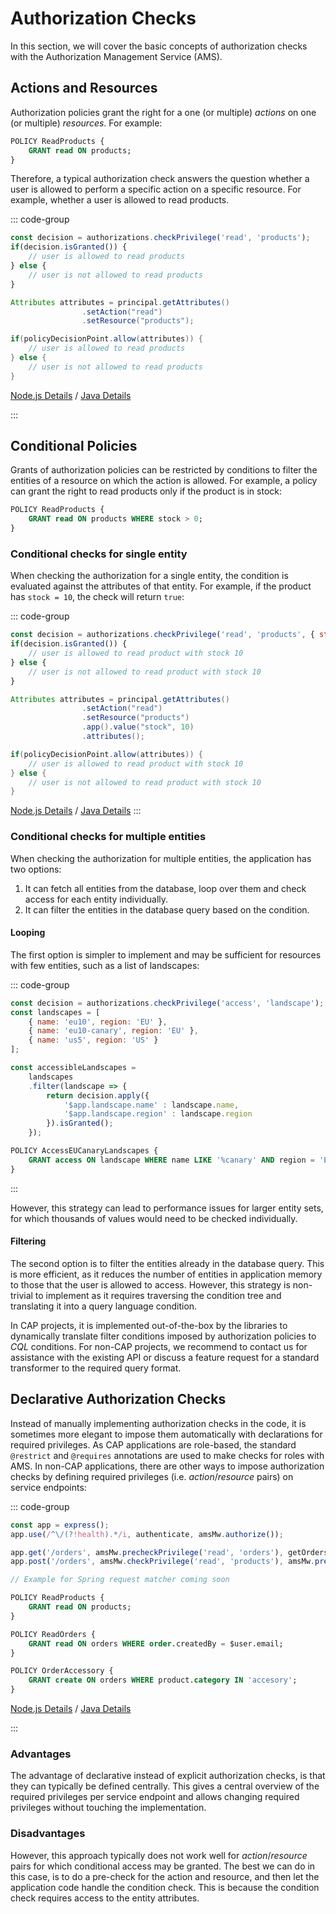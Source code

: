 # Authorization Checks

In this section, we will cover the basic concepts of authorization checks with the Authorization Management Service (AMS).

## Actions and Resources

Authorization policies grant the right for a one (or multiple) *actions* on one (or multiple) *resources*. For example:

```SQL
POLICY ReadProducts {
    GRANT read ON products;
}
```

Therefore, a typical authorization check answers the question whether a user is allowed to perform a specific action on a specific resource. For example, whether a user is allowed to read products.

::: code-group
```js [Node.js]
const decision = authorizations.checkPrivilege('read', 'products');
if(decision.isGranted()) {
    // user is allowed to read products
} else {
    // user is not allowed to read products
}
```

```java [Java]
Attributes attributes = principal.getAttributes()
                .setAction("read")
                .setResource("products");

if(policyDecisionPoint.allow(attributes)) {
    // user is allowed to read products
} else {
    // user is not allowed to read products
}
```

[Node.js Details](/nodejs//sap_ams/sap_ams.md) / [Java Details](/java/jakarta-ams/jakarta-ams.md)

:::

## Conditional Policies

Grants of authorization policies can be restricted by conditions to filter the entities of a resource on which the action is allowed. For example, a policy can grant the right to read products only if the product is in stock:

```SQL
POLICY ReadProducts {
    GRANT read ON products WHERE stock > 0;
}
```

### Conditional checks for single entity

When checking the authorization for a single entity, the condition is evaluated against the attributes of that entity. For example, if the product has `stock = 10`, the check will return `true`:

::: code-group
```js [Node.js]
const decision = authorizations.checkPrivilege('read', 'products', { stock: 10 });
if(decision.isGranted()) {
    // user is allowed to read product with stock 10
} else {
    // user is not allowed to read product with stock 10
}
```

```java [Java]
Attributes attributes = principal.getAttributes()
                .setAction("read")
                .setResource("products")
                .app().value("stock", 10)
                .attributes();

if(policyDecisionPoint.allow(attributes)) {
    // user is allowed to read product with stock 10
} else {
    // user is not allowed to read product with stock 10
}
```

[Node.js Details](/nodejs//sap_ams/sap_ams.md) / [Java Details](/java/jakarta-ams/jakarta-ams.md)
:::

### Conditional checks for multiple entities

When checking the authorization for multiple entities, the application has two options:

1. It can fetch all entities from the database, loop over them and check access for each entity individually.
2. It can filter the entities in the database query based on the condition.

#### Looping
The first option is simpler to implement and may be sufficient for resources with few entities, such as a list of landscapes:

::: code-group
```js [Node.js]
const decision = authorizations.checkPrivilege('access', 'landscape');
const landscapes = [
    { name: 'eu10', region: 'EU' },
    { name: 'eu10-canary', region: 'EU' },
    { name: 'us5', region: 'US' }
];

const accessibleLandscapes = 
    landscapes
    .filter(landscape => {
        return decision.apply({ 
            '$app.landscape.name' : landscape.name,
            '$app.landscape.region' : landscape.region
        }).isGranted();
    });
```

```sql [DCL]
POLICY AccessEUCanaryLandscapes {
    GRANT access ON landscape WHERE name LIKE '%canary' AND region = 'EU';
}
```
:::

However, this strategy can lead to performance issues for larger entity sets, for which thousands of values would need to be checked individually.

#### Filtering
The second option is to filter the entities already in the database query. This is more efficient, as it reduces the number of entities in application memory to those that the user is allowed to access. However, this strategy is non-trivial to implement as it requires traversing the condition tree and translating it into a query language condition.

In CAP projects, it is implemented out-of-the-box by the libraries to dynamically translate filter conditions imposed by authorization policies to *CQL* conditions. For non-CAP projects, we recommend to contact us for assistance with the existing API or discuss a feature request for a standard transformer to the required query format.

## Declarative Authorization Checks
Instead of manually implementing authorization checks in the code, it is sometimes more elegant to impose them automatically with declarations for required privileges.
As CAP applications are role-based, the standard `@restrict` and `@requires` annotations are used to make checks for roles with AMS.
In non-CAP applications, there are other ways to impose authorization checks by defining required privileges (i.e. *action*/*resource* pairs) on service endpoints:

::: code-group
```js [Node.js]
const app = express();
app.use(/^\/(?!health).*/i, authenticate, amsMw.authorize());

app.get('/orders', amsMw.precheckPrivilege('read', 'orders'), getOrders);
app.post('/orders', amsMw.checkPrivilege('read', 'products'), amsMw.precheckPrivilege('create', 'orders'), createOrder);
```

```java [Java]
// Example for Spring request matcher coming soon
```

```sql [DCL]
POLICY ReadProducts {
    GRANT read ON products;
}

POLICY ReadOrders {
    GRANT read ON orders WHERE order.createdBy = $user.email;
}

POLICY OrderAccessory {
    GRANT create ON orders WHERE product.category IN 'accesory';
}
```

[Node.js Details](/nodejs//sap_ams/sap_ams.md) / [Java Details](/java/jakarta-ams/jakarta-ams.md)

:::

### Advantages
The advantage of declarative instead of explicit authorization checks, is that they can typically be defined centrally. This gives a central overview of the required privileges per service endpoint and allows changing required privileges without touching the implementation.

### Disadvantages
However, this approach typically does not work well for *action*/*resource* pairs for which conditional access may be granted. The best we can do in this case, is to do a pre-check for the action and resource, and then let the application code handle the condition check. This is because the condition check requires access to the entity attributes.